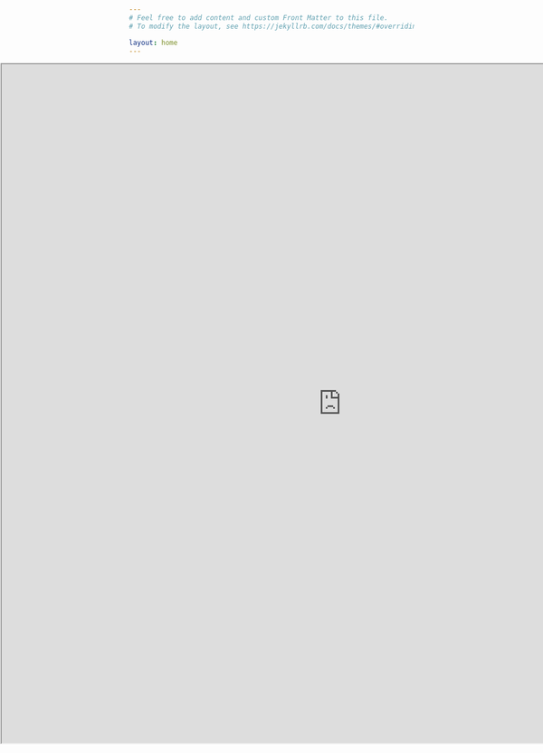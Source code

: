 ```yaml
---
# Feel free to add content and custom Front Matter to this file.
# To modify the layout, see https://jekyllrb.com/docs/themes/#overriding-theme-defaults

layout: home
---
```

  
<head>
  <title>Move Embedded Iframe to the Left Example</title>
  <style>
    .iframe-container {
      margin-left: -6cm;
    }
  </style>
</head>
<body>
  <div class="iframe-container">
   <iframe src="https://www.wolframcloud.com/obj/40636cc0-964f-4f55-b573-99bc301bef6a?_embed=iframe" width="1200" height="1200"></iframe>
  </div>
</body>

